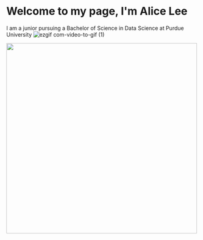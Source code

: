 # Welcome to my page, I'm Alice Lee
I am a junior pursuing a Bachelor of Science in Data Science at Purdue University
![ezgif com-video-to-gif (1)](https://github.com/alicehaemi/alicehaemi/assets/88690930/7ac56a3d-3e27-44e1-b285-617286740296)

<img src="https://github.com/alicehaemi/alicehaemi/assets/88690930/7ac56a3d-3e27-44e1-b285-617286740296" width="500">

